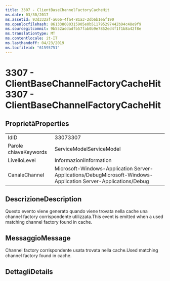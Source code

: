 ```yaml
---
title: 3307 - ClientBaseChannelFactoryCacheHit
ms.date: 03/30/2017
ms.assetid: 93d332af-a666-4fa4-81a3-2db6b1eaf190
ms.openlocfilehash: 861338080315905e0b511795297442b94c48e9f9
ms.sourcegitcommit: 9b552addadfb57fab0b9e7852ed4f1f1b8a42f8e
ms.translationtype: MT
ms.contentlocale: it-IT
ms.lasthandoff: 04/23/2019
ms.locfileid: "61595751"
---
```

# <a name="3307---clientbasechannelfactorycachehit"></a><span data-ttu-id="fa35f-102">3307 - ClientBaseChannelFactoryCacheHit</span><span class="sxs-lookup"><span data-stu-id="fa35f-102">3307 - ClientBaseChannelFactoryCacheHit</span></span>
## <a name="properties"></a><span data-ttu-id="fa35f-103">Proprietà</span><span class="sxs-lookup"><span data-stu-id="fa35f-103">Properties</span></span>  
  
|||  
|-|-|  
|<span data-ttu-id="fa35f-104">Id</span><span class="sxs-lookup"><span data-stu-id="fa35f-104">ID</span></span>|<span data-ttu-id="fa35f-105">3307</span><span class="sxs-lookup"><span data-stu-id="fa35f-105">3307</span></span>|  
|<span data-ttu-id="fa35f-106">Parole chiave</span><span class="sxs-lookup"><span data-stu-id="fa35f-106">Keywords</span></span>|<span data-ttu-id="fa35f-107">ServiceModel</span><span class="sxs-lookup"><span data-stu-id="fa35f-107">ServiceModel</span></span>|  
|<span data-ttu-id="fa35f-108">Livello</span><span class="sxs-lookup"><span data-stu-id="fa35f-108">Level</span></span>|<span data-ttu-id="fa35f-109">Informazioni</span><span class="sxs-lookup"><span data-stu-id="fa35f-109">Information</span></span>|  
|<span data-ttu-id="fa35f-110">Canale</span><span class="sxs-lookup"><span data-stu-id="fa35f-110">Channel</span></span>|<span data-ttu-id="fa35f-111">Microsoft-Windows-Application Server-Applications/Debug</span><span class="sxs-lookup"><span data-stu-id="fa35f-111">Microsoft-Windows-Application Server-Applications/Debug</span></span>|  
  
## <a name="description"></a><span data-ttu-id="fa35f-112">Descrizione</span><span class="sxs-lookup"><span data-stu-id="fa35f-112">Description</span></span>  
 <span data-ttu-id="fa35f-113">Questo evento viene generato quando viene trovata nella cache una channel factory corrispondente utilizzata.</span><span class="sxs-lookup"><span data-stu-id="fa35f-113">This event is emitted when a used matching channel factory found in cache.</span></span>  
  
## <a name="message"></a><span data-ttu-id="fa35f-114">Messaggio</span><span class="sxs-lookup"><span data-stu-id="fa35f-114">Message</span></span>  
 <span data-ttu-id="fa35f-115">Channel factory corrispondente usata trovata nella cache.</span><span class="sxs-lookup"><span data-stu-id="fa35f-115">Used matching channel factory found in cache.</span></span>  
  
## <a name="details"></a><span data-ttu-id="fa35f-116">Dettagli</span><span class="sxs-lookup"><span data-stu-id="fa35f-116">Details</span></span>
